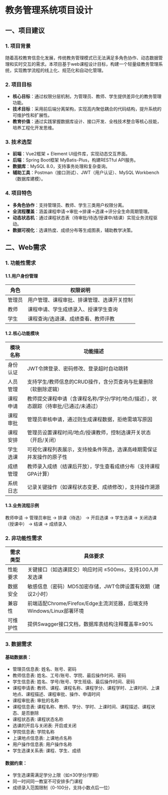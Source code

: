 # 教务管理系统项目设计

## 一、项目建议

### 1. 项目背景
随着高校教育信息化发展，传统教务管理模式已无法满足多角色协作、动态数据管理和实时交互的需求。本项目基于web课程设计目标，构建一个轻量级教务管理系统，实现教学流程的线上化、规范化和自动化管理。

### 2. 项目目标
- **核心目标**：通过权限分层机制，为管理员、教师、学生提供差异化的教务管理功能。
- **技术目标**：采用前后端分离架构，实现高内聚低耦合的代码结构，提升系统的可维护性和扩展性。
- **教育价值**：通过实践掌握数据库设计、接口开发、全栈技术整合等核心技能，培养工程化开发思维。

### 3. 技术选型
- **前端**：Vue2框架 + Element UI组件库，实现动态交互界面。
- **后端**：Spring Boot框架   MyBatis-Plus，构建RESTful API服务。
- **数据库**：MySQL 8.0，支持事务处理和复杂查询。
- **辅助工具**：Postman（接口测试）、JWT（用户认证）、MySQL Workbench（数据库建模）。

### 4. 项目特色
- **多角色协作**：支持管理员、教师、学生三类用户权限分离。
- **全流程覆盖**：涵盖课程申请→审批→排课→选课→评分全生命周期管理。
- **动态状态机**：通过课程状态表（待审批/待选/授课中/结课）实现业务流程驱动。
- **数据可视化**：选课热度、成绩分布等生成图表，辅助教学决策。

## 二、Web需求

### 1. 功能性需求

#### 1.1.用户身份管理
| 角色 | 权限说明 |
| --- | --- |
| 管理员 | 用户管理、课程审批、排课管理、选课开关控制 |
| 教师 | 课程申请、学生成绩录入、授课学生查询 |
| 学生 | 课程查询/选退课、成绩查看、教师评教 |

#### 1.2.核心功能模块
| 模块名称 | 功能描述 |
| --- | --- |
| 身份认证 | JWT令牌登录、密码修改、登录超时自动跳转 |
| 人员管理 | 支持学生/教师信息的CRUD操作，含分页查询与批量删除（软删除逻辑） |
| 课程申请 | 教师提交课程申请（含课程名称/学分/学时/地点/描述），状态跟踪（待审批/已通过/未通过） |
| 课程审批 | 管理员审核申请，通过则生成课程数据，拒绝需填写原因 |
| 课程安排 | 管理员设置课程时间/地点/授课教师，控制选课开关状态（开启/关闭） |
| 学生选课 | 可视化课程列表展示，支持按条件筛选，选课高峰期需保证并发操作的原子性 |
| 成绩管理 | 教师录入成绩（结课后开放），学生查看成绩分布（支持课程GPA计算） |
| 系统日志 | 记录关键操作（如课程状态变更、成绩修改），支持操作溯源 |

#### 1.3.业务流程示例

教师申请 → 管理员审批 → 排课（待选） → 开启选课 → 学生选课 → 关闭选课（授课中） → 结课 → 成绩录入


### 2. 非功能性需求

| 需求类型 | 具体要求 |
| --- | --- |
| 性能要求 | 关键接口（如选课提交）响应时间 ≤500ms，支持100人并发选课 |
| 数据安全 | 敏感信息（密码）MD5加密存储，JWT令牌设置有效期（建议2小时） |
| 兼容性 | 前端适配Chrome/Firefox/Edge主流浏览器，后端支持Windows/Linux部署环境 |
| 可维护性 | 提供Swagger接口文档，数据库表结构注释覆盖率≥90% |

### 3. 数据需求

#### 基础数据表：
  - 管理员信息表: 姓名、账号、密码
  - 教师信息表: 姓名、工号/账号、学院、最后操作时间、密码
  - 学生信息表: 姓名、学号/账号、学生班级、最后操作时间、密码
  - 课程申请表: 教师、课程、课程名称、课程学分、课程学时、上课时间、上课地点、课程描述、课程审批、操作、申请时间
  - 课程审批表: 审批的名称
  - 课程信息表: 课程名称、教师、学分、学时、上课时间、课程描述、课程状态、是否删除
  - 课程状态表: 课程状态名称
  - 选课的开启与关闭表: 开启或关闭
  - 学院信息表: 学院名称
  - 上课地点信息表: 上课地点名称
  - 用户操作信息表: 用户操作名称
  - 学生选课关系表: 课程、学生、成绩

#### 数据约束：
  - 学生选课需满足学分上限（如≤30学分/学期）
  - 同一时间同一教室不可安排多门课程
  - 成绩录入范围限制（0-100分，支持小数点后一位）
